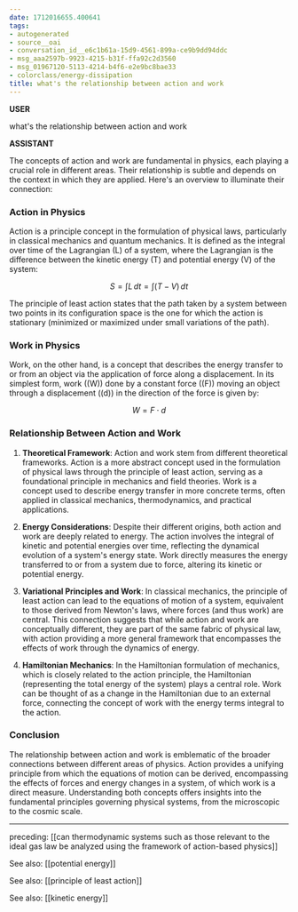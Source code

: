 ```yaml
---
date: 1712016655.400641
tags:
- autogenerated
- source__oai
- conversation_id__e6c1b61a-15d9-4561-899a-ce9b9dd94ddc
- msg_aaa2597b-9923-4215-b31f-ffa92c2d3560
- msg_01967120-5113-4214-b4f6-e2e9bc8bae33
- colorclass/energy-dissipation
title: what's the relationship between action and work
---
```


**USER**

what's the relationship between action and work


**ASSISTANT**

The concepts of action and work are fundamental in physics, each playing a crucial role in different areas. Their relationship is subtle and depends on the context in which they are applied. Here's an overview to illuminate their connection:

### Action in Physics

Action is a principle concept in the formulation of physical laws, particularly in classical mechanics and quantum mechanics. It is defined as the integral over time of the Lagrangian \(L\) of a system, where the Lagrangian is the difference between the kinetic energy \(T\) and potential energy \(V\) of the system:

$$ S = \int L \, dt = \int (T - V) \, dt $$

The principle of least action states that the path taken by a system between two points in its configuration space is the one for which the action is stationary (minimized or maximized under small variations of the path).

### Work in Physics

Work, on the other hand, is a concept that describes the energy transfer to or from an object via the application of force along a displacement. In its simplest form, work (\(W\)) done by a constant force (\(F\)) moving an object through a displacement (\(d\)) in the direction of the force is given by:

$$ W = F \cdot d $$

### Relationship Between Action and Work

1. **Theoretical Framework**: Action and work stem from different theoretical frameworks. Action is a more abstract concept used in the formulation of physical laws through the principle of least action, serving as a foundational principle in mechanics and field theories. Work is a concept used to describe energy transfer in more concrete terms, often applied in classical mechanics, thermodynamics, and practical applications.

2. **Energy Considerations**: Despite their different origins, both action and work are deeply related to energy. The action involves the integral of kinetic and potential energies over time, reflecting the dynamical evolution of a system's energy state. Work directly measures the energy transferred to or from a system due to force, altering its kinetic or potential energy.

3. **Variational Principles and Work**: In classical mechanics, the principle of least action can lead to the equations of motion of a system, equivalent to those derived from Newton's laws, where forces (and thus work) are central. This connection suggests that while action and work are conceptually different, they are part of the same fabric of physical law, with action providing a more general framework that encompasses the effects of work through the dynamics of energy.

4. **Hamiltonian Mechanics**: In the Hamiltonian formulation of mechanics, which is closely related to the action principle, the Hamiltonian (representing the total energy of the system) plays a central role. Work can be thought of as a change in the Hamiltonian due to an external force, connecting the concept of work with the energy terms integral to the action.

### Conclusion

The relationship between action and work is emblematic of the broader connections between different areas of physics. Action provides a unifying principle from which the equations of motion can be derived, encompassing the effects of forces and energy changes in a system, of which work is a direct measure. Understanding both concepts offers insights into the fundamental principles governing physical systems, from the microscopic to the cosmic scale.


---

preceding: [[can thermodynamic systems such as those relevant to the ideal gas law be analyzed using the framework of action-based physics]]

See also: [[potential energy]]


See also: [[principle of least action]]


See also: [[kinetic energy]]